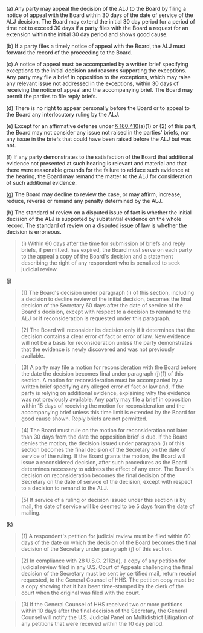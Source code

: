 (a) Any party may appeal the decision of the ALJ to the Board by filing a notice of appeal with the Board within 30 days of the date of service of the ALJ decision. The Board may extend the initial 30 day period for a period of time not to exceed 30 days if a party files with the Board a request for an extension within the initial 30 day period and shows good cause.

(b) If a party files a timely notice of appeal with the Board, the ALJ must forward the record of the proceeding to the Board.

&#40;c) A notice of appeal must be accompanied by a written brief specifying exceptions to the initial decision and reasons supporting the exceptions. Any party may file a brief in opposition to the exceptions, which may raise any relevant issue not addressed in the exceptions, within 30 days of receiving the notice of appeal and the accompanying brief. The Board may permit the parties to file reply briefs.

(d) There is no right to appear personally before the Board or to appeal to the Board any interlocutory ruling by the ALJ.
 
(e) Except for an affirmative defense under [§ 160.410](/hipaa/regulations/160-410-affirmative-defenses/)(a)(1) or (2) of this part, the Board may not consider any issue not raised in the parties' briefs, nor any issue in the briefs that could have been raised before the ALJ but was not.

(f) If any party demonstrates to the satisfaction of the Board that additional evidence not presented at such hearing is relevant and material and that there were reasonable grounds for the failure to adduce such evidence at the hearing, the Board may remand the matter to the ALJ for consideration of such additional evidence.

(g) The Board may decline to review the case, or may affirm, increase, reduce, reverse or remand any penalty determined by the ALJ.

(h) The standard of review on a disputed issue of fact is whether the initial decision of the ALJ is supported by substantial evidence on the whole record. The standard of review on a disputed issue of law is whether the decision is erroneous.

> (i) Within 60 days after the time for submission of briefs and reply briefs, if permitted, has expired, the Board must serve on each party to the appeal a copy of the Board's decision and a statement describing the right of any respondent who is penalized to seek judicial review.

(j)

> (1) The Board's decision under paragraph (i) of this section, including a decision to decline review of the initial decision, becomes the final decision of the Secretary 60 days after the date of service of the Board's decision, except with respect to a decision to remand to the ALJ or if reconsideration is requested under this paragraph.

> (2) The Board will reconsider its decision only if it determines that the decision contains a clear error of fact or error of law. New evidence will not be a basis for reconsideration unless the party demonstrates that the evidence is newly discovered and was not previously available.

> (3) A party may file a motion for reconsideration with the Board before the date the decision becomes final under paragraph (j)(1) of this section. A motion for reconsideration must be accompanied by a written brief specifying any alleged error of fact or law and, if the party is relying on additional evidence, explaining why the evidence was not previously available. Any party may file a brief in opposition within 15 days of receiving the motion for reconsideration and the accompanying brief unless this time limit is extended by the Board for good cause shown. Reply briefs are not permitted.

> (4) The Board must rule on the motion for reconsideration not later than 30 days from the date the opposition brief is due. If the Board denies the motion, the decision issued under paragraph (i) of this section becomes the final decision of the Secretary on the date of service of the ruling. If the Board grants the motion, the Board will issue a reconsidered decision, after such procedures as the Board determines necessary to address the effect of any error. The Board's decision on reconsideration becomes the final decision of the Secretary on the date of service of the decision, except with respect to a decision to remand to the ALJ.

> (5) If service of a ruling or decision issued under this section is by mail, the date of service will be deemed to be 5 days from the date of mailing.

(k)

> (1) A respondent's petition for judicial review must be filed within 60 days of the date on which the decision of the Board becomes the final decision of the Secretary under paragraph (j) of this section.

> (2) In compliance with 28 U.S.C. 2112(a), a copy of any petition for judicial review filed in any U.S. Court of Appeals challenging the final decision of the Secretary must be sent by certified mail, return receipt requested, to the General Counsel of HHS. The petition copy must be a copy showing that it has been time-stamped by the clerk of the court when the original was filed with the court.

> (3) If the General Counsel of HHS received two or more petitions within 10 days after the final decision of the Secretary, the General Counsel will notify the U.S. Judicial Panel on Multidistrict Litigation of any petitions that were received within the 10 day period.
